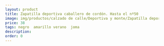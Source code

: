 ```yaml
---
layout: product
title: Zapatilla deportiva caballero de cordón. Hasta el nº50
image: img/productos/calzado de calle/Deportiva y monte/Zapatilla deportiva caballero de cordón. Hasta el nº50=38=negro  amarillo verano  joma.webp
price: 38
tags: negro  amarillo verano  joma
description: 
order: 0
---
```

